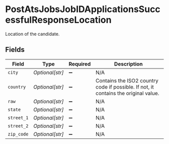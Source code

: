 # PostAtsJobsJobIDApplicationsSuccessfulResponseLocation

Location of the candidate.


## Fields

| Field                                                                               | Type                                                                                | Required                                                                            | Description                                                                         |
| ----------------------------------------------------------------------------------- | ----------------------------------------------------------------------------------- | ----------------------------------------------------------------------------------- | ----------------------------------------------------------------------------------- |
| `city`                                                                              | *Optional[str]*                                                                     | :heavy_minus_sign:                                                                  | N/A                                                                                 |
| `country`                                                                           | *Optional[str]*                                                                     | :heavy_minus_sign:                                                                  | Contains the ISO2 country code if possible. If not, it contains the original value. |
| `raw`                                                                               | *Optional[str]*                                                                     | :heavy_minus_sign:                                                                  | N/A                                                                                 |
| `state`                                                                             | *Optional[str]*                                                                     | :heavy_minus_sign:                                                                  | N/A                                                                                 |
| `street_1`                                                                          | *Optional[str]*                                                                     | :heavy_minus_sign:                                                                  | N/A                                                                                 |
| `street_2`                                                                          | *Optional[str]*                                                                     | :heavy_minus_sign:                                                                  | N/A                                                                                 |
| `zip_code`                                                                          | *Optional[str]*                                                                     | :heavy_minus_sign:                                                                  | N/A                                                                                 |